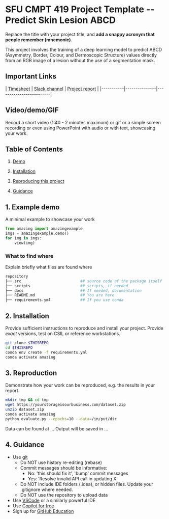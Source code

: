 # SFU CMPT 419 Project Template -- Predict Skin Lesion ABCD

Replace the title with your project title, and **add a snappy acronym that people remember (mnemonic)**.

This project involves the training of a deep learning model to predict ABCD (Asymmetry, Border, Colour, and Dermoscopic Structure) values directly from an RGB image of a lesion without the use of a segmentation mask.


## Important Links

| [Timesheet]([https://google.com](https://1sfu-my.sharepoint.com/:x:/r/personal/hamarneh_sfu_ca/Documents/TEACHING/CMPT419_SPRING2025/FOR_STUDENTS/ProjectGroup_Timesheets/Group_14_Timesheet.xlsx?d=wb4fc5fad695147f6accf7fc09ad9d10e&csf=1&web=1&e=7a8AYw)) | [Slack channel](https://cmpt419spring2025.slack.com/archives/C086FBD62HJ) | [Project report](https://www.overleaf.com/5171835784jfdvtpsmkbjs#8e29b4
) |
|-----------|---------------|-------------------------|




## Video/demo/GIF
Record a short video (1:40 - 2 minutes maximum) or gif or a simple screen recording or even using PowerPoint with audio or with text, showcasing your work.


## Table of Contents
1. [Demo](#demo)

2. [Installation](#installation)

3. [Reproducing this project](#repro)

4. [Guidance](#guide)


<a name="demo"></a>
## 1. Example demo

A minimal example to showcase your work

```python
from amazing import amazingexample
imgs = amazingexample.demo()
for img in imgs:
    view(img)
```

### What to find where

Explain briefly what files are found where

```bash
repository
├── src                          ## source code of the package itself
├── scripts                      ## scripts, if needed
├── docs                         ## If needed, documentation   
├── README.md                    ## You are here
├── requirements.yml             ## If you use conda
```

<a name="installation"></a>

## 2. Installation

Provide sufficient instructions to reproduce and install your project. 
Provide _exact_ versions, test on CSIL or reference workstations.

```bash
git clone $THISREPO
cd $THISREPO
conda env create -f requirements.yml
conda activate amazing
```

<a name="repro"></a>
## 3. Reproduction
Demonstrate how your work can be reproduced, e.g. the results in your report.
```bash
mkdir tmp && cd tmp
wget https://yourstorageisourbusiness.com/dataset.zip
unzip dataset.zip
conda activate amazing
python evaluate.py --epochs=10 --data=/in/put/dir
```
Data can be found at ...
Output will be saved in ...

<a name="guide"></a>
## 4. Guidance

- Use [git](https://git-scm.com/book/en/v2)
    - Do NOT use history re-editing (rebase)
    - Commit messages should be informative:
        - No: 'this should fix it', 'bump' commit messages
        - Yes: 'Resolve invalid API call in updating X'
    - Do NOT include IDE folders (.idea), or hidden files. Update your .gitignore where needed.
    - Do NOT use the repository to upload data
- Use [VSCode](https://code.visualstudio.com/) or a similarly powerful IDE
- Use [Copilot for free](https://dev.to/twizelissa/how-to-enable-github-copilot-for-free-as-student-4kal)
- Sign up for [GitHub Education](https://education.github.com/) 
